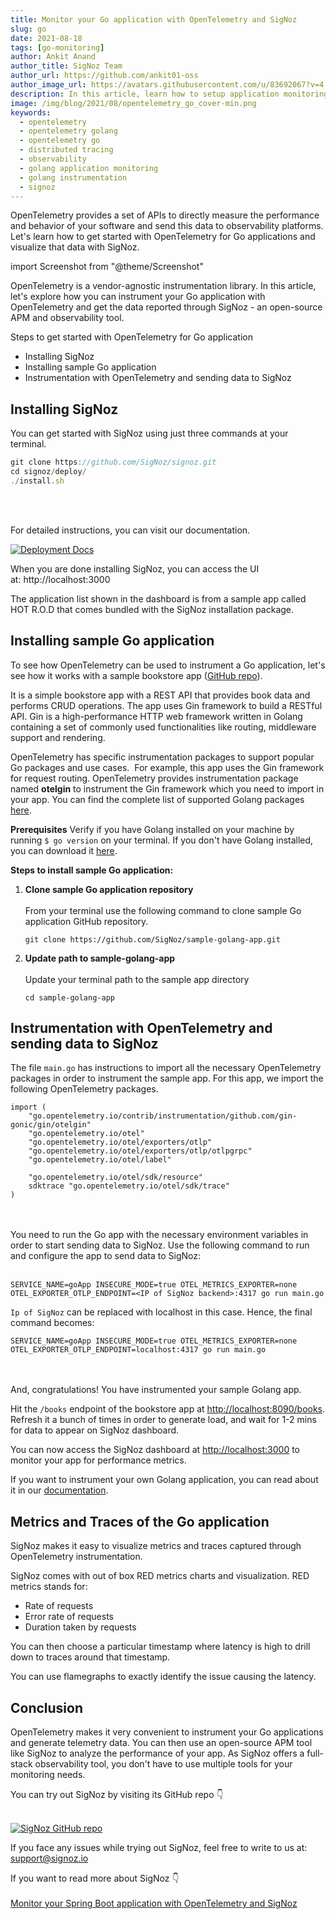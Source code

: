 ```yaml
---
title: Monitor your Go application with OpenTelemetry and SigNoz
slug: go
date: 2021-08-18
tags: [go-monitoring]
author: Ankit Anand
author_title: SigNoz Team
author_url: https://github.com/ankit01-oss
author_image_url: https://avatars.githubusercontent.com/u/83692067?v=4
description: In this article, learn how to setup application monitoring for Go applications with OpenTelemetry and SigNoz.
image: /img/blog/2021/08/opentelemetry_go_cover-min.png
keywords:
  - opentelemetry
  - opentelemetry golang
  - opentelemetry go
  - distributed tracing
  - observability
  - golang application monitoring
  - golang instrumentation
  - signoz
---
```


<head>
  <link rel="canonical" href="https://signoz.io/opentelemetry/go/"/>
</head>

OpenTelemetry provides a set of APIs to directly measure the performance and behavior of your software and send this data to observability platforms. Let's learn how to get started with OpenTelemetry for Go applications and visualize that data with SigNoz.

<!--truncate-->

import Screenshot from "@theme/Screenshot"

<Screenshot
  alt="Monitor your Go applications with SigNoz"
  height={500}
  src="/img/blog/2021/08/opentelemetry_go_cover-min.png"
  width={700}
/>

OpenTelemetry is a vendor-agnostic instrumentation library. In this article, let's explore how you can instrument your Go application with OpenTelemetry and get the data reported through SigNoz - an open-source APM and observability tool.

Steps to get started with OpenTelemetry for Go application

- Installing SigNoz
- Installing sample Go application
- Instrumentation with OpenTelemetry and sending data to SigNoz

## Installing SigNoz

You can get started with SigNoz using just three commands at your terminal.

```jsx
git clone https://github.com/SigNoz/signoz.git
cd signoz/deploy/
./install.sh
```
<br></br>

For detailed instructions, you can visit our documentation.

[![Deployment Docs](/img/blog/common/deploy_docker_documentation.webp)](https://signoz.io/docs/install/docker/?utm_source=blog&utm_medium=opentelemetry_go)

When you are done installing SigNoz, you can access the UI at: http://localhost:3000

The application list shown in the dashboard is from a sample app called HOT R.O.D that comes bundled with the SigNoz installation package.

<Screenshot
  alt="SigNoz dashboard"
  height={500}
  src="/img/blog/common/signoz_dashboard_homepage.png"
  title="SigNoz dashboard"
  width={700}
/>

## Installing sample Go application

To see how OpenTelemetry can be used to instrument a Go application, let's see how it works with a sample bookstore app ([GitHub repo](https://github.com/SigNoz/sample-golang-app)).

It is a simple bookstore app with a REST API that provides book data and performs CRUD operations. The app uses Gin framework to build a RESTful API. Gin is a high-performance HTTP web framework written in Golang containing a set of commonly used functionalities like routing, middleware support and rendering.

OpenTelemetry has specific instrumentation packages to support popular Go packages and use cases.  For example, this app uses the Gin framework for request routing. OpenTelemetry provides instrumentation package named **otelgin** to instrument the Gin framework which you need to import in your app. You can find the complete list of supported Golang packages [here](https://github.com/open-telemetry/opentelemetry-go-contrib/tree/main/instrumentation).

**Prerequisites**
Verify if you have Golang installed on your machine by running `$ go version` on your terminal. If you don't have Golang installed, you can download it [here](https://golang.org/doc/install).

**Steps to install sample Go application:**

1. **Clone sample Go application repository**<br></br>
   From your terminal use the following command to clone sample Go application GitHub repository.
   ```
   git clone https://github.com/SigNoz/sample-golang-app.git
   ```
2. **Update path to sample-golang-app**<br></br>
   Update your terminal path to the sample app directory

   ```
   cd sample-golang-app
   ```


## Instrumentation with OpenTelemetry and sending data to SigNoz

The file `main.go` has instructions to import all the necessary OpenTelemetry packages in order to instrument the sample app. For this app, we import the following OpenTelemetry packages.

```
import (
	"go.opentelemetry.io/contrib/instrumentation/github.com/gin-gonic/gin/otelgin"
	"go.opentelemetry.io/otel"
	"go.opentelemetry.io/otel/exporters/otlp"
	"go.opentelemetry.io/otel/exporters/otlp/otlpgrpc"
	"go.opentelemetry.io/otel/label"

	"go.opentelemetry.io/otel/sdk/resource"
	sdktrace "go.opentelemetry.io/otel/sdk/trace"
)
```

<br></br>You need to run the Go app with the necessary environment variables in order to start sending data to SigNoz. Use the following command to run and configure the app to send data to SigNoz:<br></br>

```
SERVICE_NAME=goApp INSECURE_MODE=true OTEL_METRICS_EXPORTER=none OTEL_EXPORTER_OTLP_ENDPOINT=<IP of SigNoz backend>:4317 go run main.go
```

`Ip of SigNoz` can be replaced with localhost in this case. Hence, the final command becomes:

```
SERVICE_NAME=goApp INSECURE_MODE=true OTEL_METRICS_EXPORTER=none OTEL_EXPORTER_OTLP_ENDPOINT=localhost:4317 go run main.go
```

<br></br>And, congratulations! You have instrumented your sample Golang app. 

Hit the `/books` endpoint of the bookstore app at [http://localhost:8090/books](http://localhost:8090/books). Refresh it a bunch of times in order to generate load, and wait for 1-2 mins for data to appear on SigNoz dashboard.

 <Screenshot
   alt="Sample Go app"
   height={500}
   src="/img/blog/2021/08/opentelemetry_go_sample_app.png"
   title="/books endpoint of our bookstore app"
   width={700}
   />

You can now access the SigNoz dashboard at [http://localhost:3000](http://localhost:3000) to monitor your app for performance metrics.

<Screenshot
   alt="Sample Go app in the list of applications monitored by SigNoz"
   height={500}
   src="/img/blog/2021/08/opentelemetry_go_app_list.png"
   title="Sample Golang app appears in the list of application"
   width={700}
/>

If you want to instrument your own Golang application, you can read about it in our [documentation](https://signoz.io/docs/instrumentation/golang/#instrumentation-of-a-sample-golang-application).

## Metrics and Traces of the Go application

SigNoz makes it easy to visualize metrics and traces captured through OpenTelemetry instrumentation.

SigNoz comes with out of box RED metrics charts and visualization. RED metrics stands for:

- Rate of requests
- Error rate of requests
- Duration taken by requests

<Screenshot
  alt="SigNoz charts and visualization"
  height={500}
  src="/img/blog/common/signoz_charts_application_metrics.png"
  title="Measure things like application latency, requests per sec, error percentage and see your top endpoints"
  width={700}
/>

You can then choose a particular timestamp where latency is high to drill down to traces around that timestamp.

<Screenshot
      alt="See traces, and apply powerful filters on trace data"
      height={500}
      src="/img/blog/common/signoz_list_of_traces_hc.png"
      title="View of traces at a particular timestamp"
      width={700}
/>

You can use flamegraphs to exactly identify the issue causing the latency.

<Screenshot
      alt="Flamegraphs for distributed tracing"
      height={500}
      src="/img/blog/common/signoz_flamegraphs.png"
      title="Flamegraphs showing exact duration taken by each spans - a concept of distributed tracing"
      width={700}
/>

## Conclusion

OpenTelemetry makes it very convenient to instrument your Go applications and generate telemetry data. You can then use an open-source APM tool like SigNoz to analyze the performance of your app. As SigNoz offers a full-stack observability tool, you don't have to use multiple tools for your monitoring needs.

You can try out SigNoz by visiting its GitHub repo 👇<br></br>

[![SigNoz GitHub repo](/img/blog/common/signoz_github.png)](https://github.com/SigNoz/signoz)

If you face any issues while trying out SigNoz, feel free to write to us at: support@signoz.io

If you want to read more about SigNoz 👇<br></br>
[Monitor your Spring Boot application with OpenTelemetry and SigNoz](https://signoz.io/blog/opentelemetry-spring-boot/)
